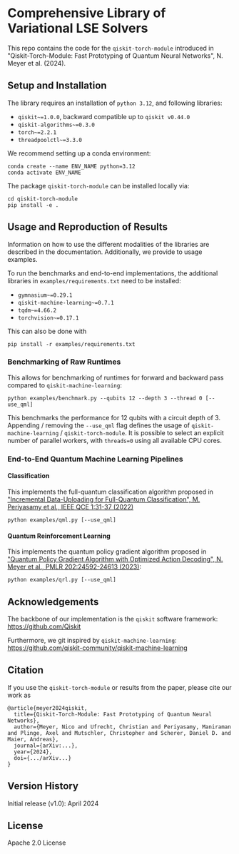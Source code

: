 # Comprehensive Library of Variational LSE Solvers

This repo contains the code for the `qiskit-torch-module` introduced in 
"Qiskit-Torch-Module: Fast Prototyping of Quantum Neural Networks", N. Meyer et al. (2024).

## Setup and Installation

The library requires an installation of `python 3.12`, and following libraries:
- `qiskit~=1.0.0`, backward compatible up to `qiskit v0.44.0`
- `qiskit-algorithms~=0.3.0`
- `torch~=2.2.1`
- `threadpoolctl~=3.3.0`

We recommend setting up a conda environment:

```
conda create --name ENV_NAME python=3.12
conda activate ENV_NAME
```

The package `qiskit-torch-module` can be installed locally via:
```
cd qiskit-torch-module
pip install -e .
```

## Usage and Reproduction of Results

Information on how to use the different modalities of the libraries are described in the documentation.
Additionally, we provide to usage examples.

To run the benchmarks and end-to-end implementations, the additional libraries in `examples/requirements.txt` need to be installed:
- `gymnasium~=0.29.1`
- `qiskit-machine-learning~=0.7.1`
- `tqdm~=4.66.2`
- `torchvision~=0.17.1`

This can also be done with
```
pip install -r examples/requirements.txt
```

### Benchmarking of Raw Runtimes

This allows for benchmarking of runtimes for forward and backward pass compared to `qiskit-machine-learning`:

```
python examples/benchmark.py --qubits 12 --depth 3 --thread 0 [--use_qml]
```

This benchmarks the performance for 12 qubits with a circuit depth of 3. 
Appending / removing the ``--use_qml`` flag defines the usage of ``qiskit-machine-learning`` / ``qiskit-torch-module``.
It is possible to select an explicit number of parallel workers, with ``threads=0`` using all available CPU cores.

### End-to-End Quantum Machine Learning Pipelines

#### Classification

This implements the full-quantum classification algorithm proposed in
["Incremental Data-Uploading for Full-Quantum Classification", M. Periyasamy et al., IEEE QCE 1:31-37 (2022)](https://ieeexplore.ieee.org/document/9951318)

```
python examples/qml.py [--use_qml]
```


#### Quantum Reinforcement Learning

This implements the quantum policy gradient algorithm proposed in
["Quantum Policy Gradient Algorithm with Optimized Action Decoding", N. Meyer et al., PMLR 202:24592-24613 (2023)](https://proceedings.mlr.press/v202/meyer23a.html):

```
python examples/qrl.py [--use_qml]
```

## Acknowledgements

The backbone of our implementation is the ``qiskit`` software framework: https://github.com/Qiskit

Furthermore, we git inspired by ``qiskit-machine-learning``: https://github.com/qiskit-community/qiskit-machine-learning

## Citation

If you use the `qiskit-torch-module` or results from the paper, please cite our work as

```
@article{meyer2024qiskit,
  title={Qiskit-Torch-Module: Fast Prototyping of Quantum Neural Networks},
  author={Meyer, Nico and Ufrecht, Christian and Periyasamy, Maniraman and Plinge, Axel and Mutschler, Christopher and Scherer, Daniel D. and Maier, Andreas},
  journal={arXiv:...},
  year={2024},
  doi={.../arXiv...}
}
```

## Version History

Initial release (v1.0): April 2024

## License

Apache 2.0 License
  